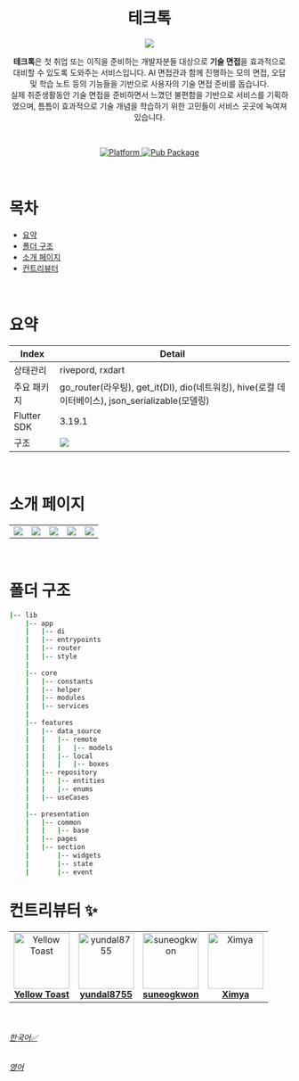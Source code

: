 
<h1 align="center">테크톡</h1>
<p align="center"><img src="https://velog.velcdn.com/images/ximya_hf/post/947cd6f8-d525-4511-a5a5-a84053b1f3d2/image.png"/></p>
<p align="center"><b>테크톡</b>은 첫 취업 또는 이직을 준비하는 개발자분들 대상으로 <b>기술 면접</b>을 효과적으로 대비할 수 있도록 도와주는 서비스입니다. AI 면접관과 함께 진행하는 모의 면접, 오답 및 학습 노트 등의 기능들을 기반으로 사용자의 기술 면접 준비를 돕습니다. <br/> 실제 취준생활동안 기술 면접을 준비하면서 느꼈던 불편함을 기반으로 서비스를 기획하였으며, 틈틈이 효과적으로 기술 개념을 학습하기 위한 고민들이 서비스 곳곳에 녹여져 있습니다.</p><br>


<p align="center">
  <a href="https://apps.apple.com/kr/app/id6478161786">
    <img src="https://velog.velcdn.com/images/ximya_hf/post/94c5604a-f8e9-4979-9578-7a8e17d72af8/image.png"
      alt="Platform" />
  </a>
  <a href="https://play.google.com/store/apps/details?id=com.techtalk.ai">
    <img src="https://velog.velcdn.com/images/ximya_hf/post/db4639d8-2241-4a87-a393-0ee64961237d/image.png"
      alt="Pub Package"/>
  </a>
</p>

<br>




# 목차

- [요약](#요약)
- [폴더 구조](#폴더-구조)
- [소개 페이지](#소개-페이지)
- [컨트리뷰터](#컨트리뷰터-)




<br/>


# 요약

| Index       | Detail                                                                                                                                                                                                                      |  
|-------------|-----------------------------------------------------------------------------------------------------------------------------------------------------------------------------------------------------------------------------|
| 상태관리        | rivepord, rxdart                                                                                                                                                                                                            |
| 주요 패키지      | go_router(라우팅), get_it(DI), dio(네트워킹), hive(로컬 데이터베이스), json_serializable(모델링)                                                                                                                                              |
| Flutter SDK | 3.19.1                                                                                                                                                                                                                      |
| 구조          | <img src="https://velog.velcdn.com/images/ximya_hf/post/344edd13-f828-453b-a9c1-7ee076898af6/image.png">                                                                                                                    |


<br/>

# 소개 페이지

<table>
  <tr>
<td align="center"><img src="https://velog.velcdn.com/images/ximya_hf/post/f933fd9c-8528-46b9-83d6-33a647c2c734/image.png"/></td>
<td align="center"><img src="https://velog.velcdn.com/images/ximya_hf/post/e2f028c8-a72b-44e7-b6b0-b38994f7241f/image.png"/></td>
<td align="center"><img src="https://velog.velcdn.com/images/ximya_hf/post/f361a133-fd1c-4b33-b049-75dbd17add3f/image.png"/></td>
<td align="center"><img src="https://velog.velcdn.com/images/ximya_hf/post/11a89b50-553e-46ff-aef3-92afe9374873/image.png"/></td>
<td align="center"><img src="https://velog.velcdn.com/images/ximya_hf/post/f8fc3d05-fd33-4fee-9dcc-462398994112/image.png"/></td>
  </tr>
</table>

<br/>


# 폴더 구조

```bash
|-- lib
    |-- app
    |   |-- di
    |   |-- entrypoints
    |   |-- router
    |   |-- style
    |  
    |-- core
    |   |-- constants
    |   |-- helper
    |   |-- modules
    |   |-- services       
    |        
    |-- features
    |   |-- data_source
    |   |   |-- remote
    |   |   |   |-- models
    |   |   |-- local
    |   |   |   |-- boxes     
    |   |-- repository
    |   |   |-- entities
    |   |   |-- enums
    |   |-- useCases
    |   
    |-- presentation
    |   |-- common
    |   |   |-- base
    |   |-- pages
    |   |-- section
    |       |-- widgets
    |       |-- state
    |       |-- event    

```

# 컨트리뷰터 ✨

<table>
  <tr>
<td align="center"><a href="https://github.com/EmmanuelVlad"><img src="https://velog.velcdn.com/images/ximya_hf/post/1fb3e675-4bb6-4b75-a135-e66012cca2da/image.png" width="100px;" alt="Yellow Toast"/><br/><b>Yellow Toast</b></a></td>
<td align="center"><a href="https://github.com/EmmanuelVlad"><img src="https://velog.velcdn.com/images/ximya_hf/post/043903d4-038f-4244-9673-93047ee885cb/image.jpg" width="100px;" alt="yundal8755"/><br/><b>yundal8755</b></a></td>
<td align="center"><a href="https://github.com/EmmanuelVlad"><img src="https://velog.velcdn.com/images/ximya_hf/post/69c1152a-b20d-40f3-9242-58fd41755bc8/image.png" width="100px;" alt="suneogkwon"/><br/><b>suneogkwon</b></a></td>
<td align="center"><a href="https://github.com/EmmanuelVlad"><img src="https://velog.velcdn.com/images/ximya_hf/post/1dfe2366-c39f-47af-92f7-feb996f8bd44/image.png" width="100px;" alt="Ximya"/><br/><b>Ximya</b></a></td>
  </tr>
</table>

<br/>

###### [한국어✅](./README_ko.md)
###### [영어](README.md)
